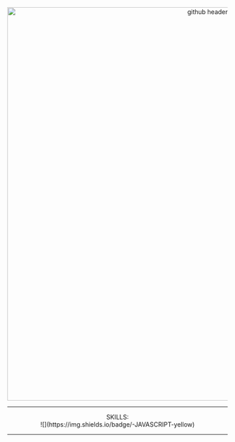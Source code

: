 <div align="center">

<img src="https://encrypted-tbn0.gstatic.com/images?q=tbn:ANd9GcRCVAfcsc6iF_L0tbpsoMky1EKqKWBDjuidfvf6HtoluTlL3HQT5dLjCErpDv_5oGoldMo&usqp=CAU" alt="github header" width="900"/>
<hr>
SKILLS:
<br>
  ![](https://img.shields.io/badge/-JAVASCRIPT-yellow)
<br>
<hr>
</div>
